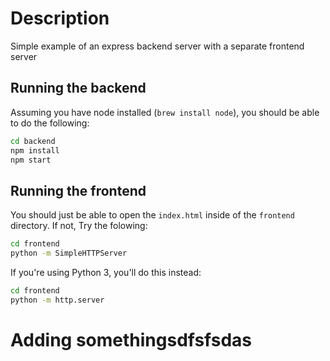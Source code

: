 # Description
Simple example of an express backend server with a separate frontend server

## Running the backend
Assuming you have node installed (`brew install node`), you should be able to do the following:
```bash
cd backend
npm install
npm start
```

## Running the frontend
You should just be able to open the `index.html` inside of the  `frontend` directory. If not, Try the folowing:
```bash
cd frontend
python -m SimpleHTTPServer
```

If you're using Python 3, you'll do this instead:
```bash
cd frontend
python -m http.server
```

# Adding somethingsdfsfsdas
